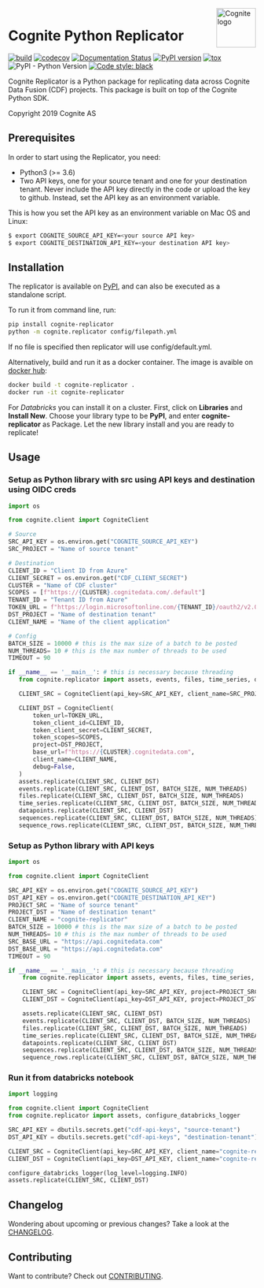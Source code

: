 <a href="https://cognite.com/">
    <img src="https://raw.githubusercontent.com/cognitedata/cognite-python-docs/master/img/cognite_logo.png" alt="Cognite logo" title="Cognite" align="right" height="80" />
</a>

# Cognite Python Replicator
[![build](https://webhooks.dev.cognite.ai/build/buildStatus/icon?job=github-builds/cognite-replicator/master)](https://jenkins.cognite.ai/job/github-builds/job/cognite-replicator/job/master/)
[![codecov](https://codecov.io/gh/cognitedata/cognite-replicator/branch/master/graph/badge.svg)](https://codecov.io/gh/cognitedata/cognite-replicator)
[![Documentation Status](https://readthedocs.com/projects/cognite-cognite-replicator/badge/?version=latest)](https://cognite-cognite-replicator.readthedocs-hosted.com/en/latest/)
[![PyPI version](https://badge.fury.io/py/cognite-replicator.svg)](https://pypi.org/project/cognite-replicator/)
[![tox](https://img.shields.io/badge/tox-3.6%2B-blue.svg)](https://www.python.org/downloads/release/python-366/)
![PyPI - Python Version](https://img.shields.io/pypi/pyversions/cognite-replicator)
[![Code style: black](https://img.shields.io/badge/code%20style-black-000000.svg)](https://github.com/ambv/black)

Cognite Replicator is a Python package for replicating data across Cognite Data Fusion (CDF) projects. This package is
built on top of the Cognite Python SDK.

Copyright 2019 Cognite AS

## Prerequisites
In order to start using the Replicator, you need:
* Python3 (>= 3.6)
* Two API keys, one for your source tenant and one for your destination tenant. Never include the API key directly in the code or upload the key to github. Instead, set the API key as an environment variable.

This is how you set the API key as an environment variable on Mac OS and Linux:
```bash
$ export COGNITE_SOURCE_API_KEY=<your source API key>
$ export COGNITE_DESTINATION_API_KEY=<your destination API key>
```

## Installation
The replicator is available on [PyPI](https://pypi.org/project/cognite-replicator/), and can also be executed as a standalone script.

To run it from command line, run:
```bash
pip install cognite-replicator
python -m cognite.replicator config/filepath.yml
```
If no file is specified then replicator will use config/default.yml.

Alternatively, build and run it as a docker container. The image is avaible on [docker hub](https://hub.docker.com/r/cognite/cognite-replicator):
```bash
docker build -t cognite-replicator .
docker run -it cognite-replicator
```

For *Databricks* you can install it on a cluster. First, click on **Libraries** and **Install New**.  Choose your library type to be **PyPI**, and enter **cognite-replicator** as Package. Let the new library install and you are ready to replicate!


## Usage

### Setup as Python library with src using API keys and destination using OIDC creds
 ```python
import os

from cognite.client import CogniteClient

# Source
SRC_API_KEY = os.environ.get("COGNITE_SOURCE_API_KEY")
SRC_PROJECT = "Name of source tenant"

# Destination
CLIENT_ID = "Client ID from Azure"
CLIENT_SECRET = os.environ.get("CDF_CLIENT_SECRET")
CLUSTER = "Name of CDF cluster"
SCOPES = [f"https://{CLUSTER}.cognitedata.com/.default"]
TENANT_ID = "Tenant ID from Azure"
TOKEN_URL = f"https://login.microsoftonline.com/{TENANT_ID}/oauth2/v2.0/token"
DST_PROJECT = "Name of destination tenant"
CLIENT_NAME = "Name of the client application"

# Config
BATCH_SIZE = 10000 # this is the max size of a batch to be posted
NUM_THREADS= 10 # this is the max number of threads to be used
TIMEOUT = 90

if __name__ == '__main__': # this is necessary because threading
    from cognite.replicator import assets, events, files, time_series, datapoints, sequences, sequence_rows

    CLIENT_SRC = CogniteClient(api_key=SRC_API_KEY, client_name=SRC_PROJECT)

    CLIENT_DST = CogniteClient(
        token_url=TOKEN_URL,
        token_client_id=CLIENT_ID,
        token_client_secret=CLIENT_SECRET,
        token_scopes=SCOPES,
        project=DST_PROJECT,
        base_url=f"https://{CLUSTER}.cognitedata.com",
        client_name=CLIENT_NAME,
        debug=False,
    )
    assets.replicate(CLIENT_SRC, CLIENT_DST)
    events.replicate(CLIENT_SRC, CLIENT_DST, BATCH_SIZE, NUM_THREADS)
    files.replicate(CLIENT_SRC, CLIENT_DST, BATCH_SIZE, NUM_THREADS)
    time_series.replicate(CLIENT_SRC, CLIENT_DST, BATCH_SIZE, NUM_THREADS)
    datapoints.replicate(CLIENT_SRC, CLIENT_DST)
    sequences.replicate(CLIENT_SRC, CLIENT_DST, BATCH_SIZE, NUM_THREADS)
    sequence_rows.replicate(CLIENT_SRC, CLIENT_DST, BATCH_SIZE, NUM_THREADS)
```

### Setup as Python library with API keys
```python
import os

from cognite.client import CogniteClient

SRC_API_KEY = os.environ.get("COGNITE_SOURCE_API_KEY")
DST_API_KEY = os.environ.get("COGNITE_DESTINATION_API_KEY")
PROJECT_SRC = "Name of source tenant"
PROJECT_DST = "Name of destination tenant"
CLIENT_NAME = "cognite-replicator"
BATCH_SIZE = 10000 # this is the max size of a batch to be posted
NUM_THREADS= 10 # this is the max number of threads to be used
SRC_BASE_URL = "https://api.cognitedata.com"
DST_BASE_URL = "https://api.cognitedata.com"
TIMEOUT = 90

if __name__ == '__main__': # this is necessary because threading
    from cognite.replicator import assets, events, files, time_series, datapoints, sequences, sequence_rows

    CLIENT_SRC = CogniteClient(api_key=SRC_API_KEY, project=PROJECT_SRC, base_url=SRC_BASE_URL, client_name=CLIENT_NAME)
    CLIENT_DST = CogniteClient(api_key=DST_API_KEY, project=PROJECT_DST, base_url=DST_BASE_URL, client_name=CLIENT_NAME, timeout=TIMEOUT)

    assets.replicate(CLIENT_SRC, CLIENT_DST)
    events.replicate(CLIENT_SRC, CLIENT_DST, BATCH_SIZE, NUM_THREADS)
    files.replicate(CLIENT_SRC, CLIENT_DST, BATCH_SIZE, NUM_THREADS)
    time_series.replicate(CLIENT_SRC, CLIENT_DST, BATCH_SIZE, NUM_THREADS)
    datapoints.replicate(CLIENT_SRC, CLIENT_DST)
    sequences.replicate(CLIENT_SRC, CLIENT_DST, BATCH_SIZE, NUM_THREADS)
    sequence_rows.replicate(CLIENT_SRC, CLIENT_DST, BATCH_SIZE, NUM_THREADS)
```

### Run it from databricks notebook
```python
import logging

from cognite.client import CogniteClient
from cognite.replicator import assets, configure_databricks_logger

SRC_API_KEY = dbutils.secrets.get("cdf-api-keys", "source-tenant")
DST_API_KEY = dbutils.secrets.get("cdf-api-keys", "destination-tenant")

CLIENT_SRC = CogniteClient(api_key=SRC_API_KEY, client_name="cognite-replicator")
CLIENT_DST = CogniteClient(api_key=DST_API_KEY, client_name="cognite-replicator")

configure_databricks_logger(log_level=logging.INFO)
assets.replicate(CLIENT_SRC, CLIENT_DST)
```

## Changelog
Wondering about upcoming or previous changes? Take a look at the [CHANGELOG](https://github.com/cognitedata/cognite-replicator/blob/master/CHANGELOG.md).

## Contributing
Want to contribute? Check out [CONTRIBUTING](https://github.com/cognitedata/cognite-replicator/blob/master/CONTRIBUTING.md).

